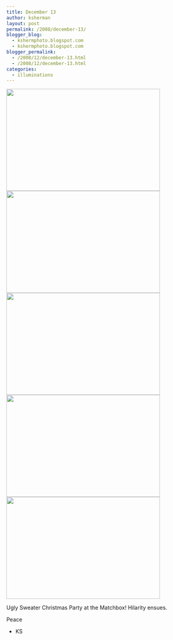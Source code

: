 ```yaml
---
title: December 13
author: ksherman
layout: post
permalink: /2008/december-13/
blogger_blog:
  - kshermphoto.blogspot.com
  - kshermphoto.blogspot.com
blogger_permalink:
  - /2008/12/december-13.html
  - /2008/12/december-13.html
categories:
  - illuminations
---
```

<a onblur="try {parent.deselectBloggerImageGracefully();} catch(e) {}" href="http://4.bp.blogspot.com/_HTtVcKQt9f8/SVmHtf4PBGI/AAAAAAAABa0/OMduMeGAaGk/s1600-h/USweater-1.jpg"><img style="cursor: pointer; width: 400px; height: 266px;" src="http://4.bp.blogspot.com/_HTtVcKQt9f8/SVmHtf4PBGI/AAAAAAAABa0/OMduMeGAaGk/s400/USweater-1.jpg" alt="" id="BLOGGER_PHOTO_ID_5285404853417215074" border="0" /></a>  
<a onblur="try {parent.deselectBloggerImageGracefully();} catch(e) {}" href="http://2.bp.blogspot.com/_HTtVcKQt9f8/SVmHtFVyY4I/AAAAAAAABas/Kavh3O6FiVU/s1600-h/USweater-2.jpg"><img style="cursor: pointer; width: 400px; height: 266px;" src="http://2.bp.blogspot.com/_HTtVcKQt9f8/SVmHtFVyY4I/AAAAAAAABas/Kavh3O6FiVU/s400/USweater-2.jpg" alt="" id="BLOGGER_PHOTO_ID_5285404846293410690" border="0" /></a>  
<a onblur="try {parent.deselectBloggerImageGracefully();} catch(e) {}" href="http://1.bp.blogspot.com/_HTtVcKQt9f8/SVmHtKwpvTI/AAAAAAAABak/SHdimkjPuY4/s1600-h/USweater-3.jpg"><img style="cursor: pointer; width: 400px; height: 266px;" src="http://1.bp.blogspot.com/_HTtVcKQt9f8/SVmHtKwpvTI/AAAAAAAABak/SHdimkjPuY4/s400/USweater-3.jpg" alt="" id="BLOGGER_PHOTO_ID_5285404847748267314" border="0" /></a>  
<a onblur="try {parent.deselectBloggerImageGracefully();} catch(e) {}" href="http://1.bp.blogspot.com/_HTtVcKQt9f8/SVmHs5yqtaI/AAAAAAAABac/pfrW5U7svMM/s1600-h/USweater-4.jpg"><img style="cursor: pointer; width: 400px; height: 266px;" src="http://1.bp.blogspot.com/_HTtVcKQt9f8/SVmHs5yqtaI/AAAAAAAABac/pfrW5U7svMM/s400/USweater-4.jpg" alt="" id="BLOGGER_PHOTO_ID_5285404843193316770" border="0" /></a>  
<a onblur="try {parent.deselectBloggerImageGracefully();} catch(e) {}" href="http://1.bp.blogspot.com/_HTtVcKQt9f8/SVmHsj2rDdI/AAAAAAAABaU/CWSX6fuRYiw/s1600-h/USweater-5.jpg"><img style="cursor: pointer; width: 400px; height: 266px;" src="http://1.bp.blogspot.com/_HTtVcKQt9f8/SVmHsj2rDdI/AAAAAAAABaU/CWSX6fuRYiw/s400/USweater-5.jpg" alt="" id="BLOGGER_PHOTO_ID_5285404837304536530" border="0" /></a>

Ugly Sweater Christmas Party at the Matchbox! Hilarity ensues.

Peace  
- KS
